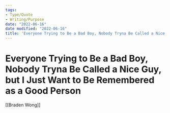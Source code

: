 ```yaml
---
tags:
- Type/Quote
- Writing/Purpose
date: "2022-06-16"
date modified: "2022-06-16"
title: 'Everyone Trying to Be a Bad Boy, Nobody Tryna Be Called a Nice Guy, but I Just Want to Be Remembered as a Good Person'
---
```


# Everyone Trying to Be a Bad Boy, Nobody Tryna Be Called a Nice Guy, but I Just Want to Be Remembered as a Good Person
[[Braden Wong]]
